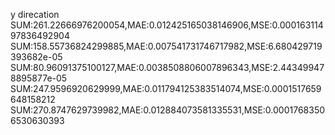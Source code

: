 y direcation
SUM:261.22666976200054,MAE:0.012425165038146906,MSE:0.00016311497836492904
SUM:158.55736824299885,MAE:0.007541731746717982,MSE:6.680429719393682e-05
SUM:80.96091375100127,MAE:0.0038508806007896343,MSE:2.443499478895877e-05
SUM:247.9596920629999,MAE:0.011794125383514074,MSE:0.0001517659648158212
SUM:270.8747629739982,MAE:0.012884073581335531,MSE:0.00017683506530630393